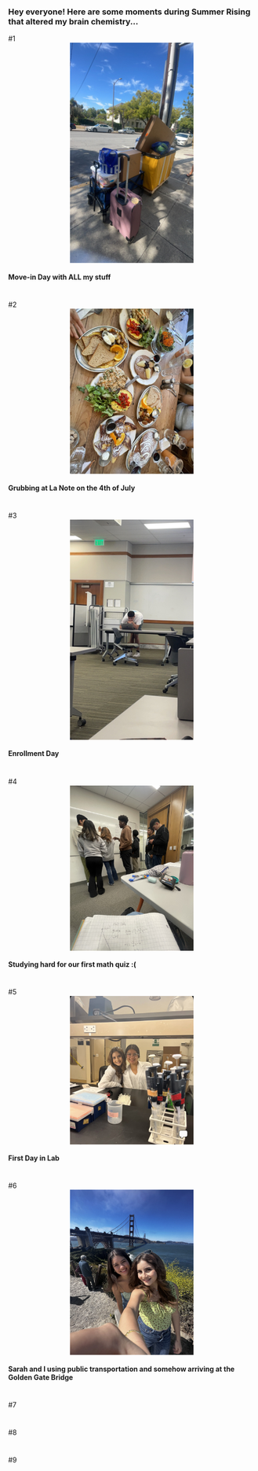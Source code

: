 
### Hey everyone! Here are some moments during Summer Rising that altered my brain chemistry... 


#1
<img src="./F2327C3B-E5E1-4EE6-AC23-096230EAB9B3.jpeg" style="width:50%; margin:auto; display:block">
#### Move-in Day with ALL my stuff 
# 

#2 
<img src="./IMG_6825.jpeg" style="width:50%; margin:auto; display:block">
#### Grubbing at La Note on the 4th of July  
#

#3
<img src="./IMG_7198.JPG" style="width:50%; margin:auto; display:block">
#### Enrollment Day 
#

#4
<img src="./IMG_7122.jpeg" style="width:50%; margin:auto; display:block">
#### Studying hard for our first math quiz :( 
#

#5
<img src="./IMG_7193 2.jpg" style="width:50%; margin:auto; display:block">
#### First Day in Lab 
#

#6
<img src="./IMG_2714.jpeg" style="width:50%; margin:auto; display:block">
#### Sarah and I using public transportation and somehow arriving at the Golden Gate Bridge 
# 

#7 

####
#

#8 

####
#

#9
####
#
